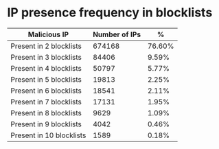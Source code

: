# IP presence frequency in blocklists
| Malicious IP | Number of IPs | % |
|----|----|----|
| Present in 2 blocklists | 674168 | 76.60% |
| Present in 3 blocklists | 84406 | 9.59% |
| Present in 4 blocklists | 50797 | 5.77% |
| Present in 5 blocklists | 19813 | 2.25% |
| Present in 6 blocklists | 18541 | 2.11% |
| Present in 7 blocklists | 17131 | 1.95% |
| Present in 8 blocklists | 9629 | 1.09% |
| Present in 9 blocklists | 4042 | 0.46% |
| Present in 10 blocklists | 1589 | 0.18% |
